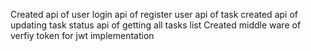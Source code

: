Created api of user login
api of register user
api of task created
api of updating task status
api of getting all tasks list
Created middle ware of verfiy token for jwt implementation
